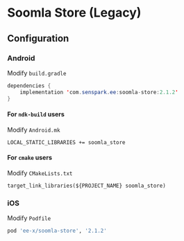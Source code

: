 # Soomla Store (Legacy)
## Configuration
### Android
Modify `build.gradle`
```java
dependencies {
    implementation 'com.senspark.ee:soomla-store:2.1.2'
}
```

#### For `ndk-build` users
Modify `Android.mk`
```
LOCAL_STATIC_LIBRARIES += soomla_store
```

#### For `cmake` users
Modify `CMakeLists.txt`
```
target_link_libraries(${PROJECT_NAME} soomla_store)
```

### iOS
Modify `Podfile`
```ruby
pod 'ee-x/soomla-store', '2.1.2'
```
